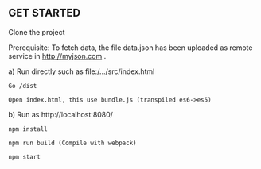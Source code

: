 ## GET STARTED

Clone the project

Prerequisite:
To fetch data, the file data.json has been uploaded as remote service in http://myjson.com .

a)  Run directly such as file:/.../src/index.html

    Go /dist
    
    Open index.html, this use bundle.js (transpiled es6->es5)
    

b) Run as http://localhost:8080/

    npm install

    npm run build (Compile with webpack)

    npm start
